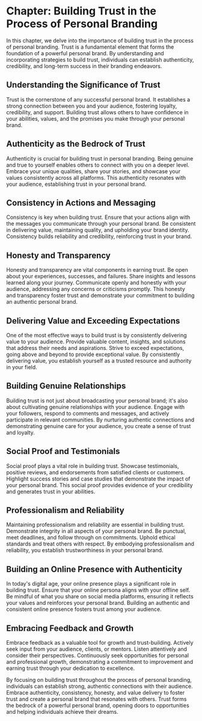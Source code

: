 Chapter: Building Trust in the Process of Personal Branding
===========================================================

In this chapter, we delve into the importance of building trust in the process of personal branding. Trust is a fundamental element that forms the foundation of a powerful personal brand. By understanding and incorporating strategies to build trust, individuals can establish authenticity, credibility, and long-term success in their branding endeavors.

Understanding the Significance of Trust
---------------------------------------

Trust is the cornerstone of any successful personal brand. It establishes a strong connection between you and your audience, fostering loyalty, credibility, and support. Building trust allows others to have confidence in your abilities, values, and the promises you make through your personal brand.

Authenticity as the Bedrock of Trust
------------------------------------

Authenticity is crucial for building trust in personal branding. Being genuine and true to yourself enables others to connect with you on a deeper level. Embrace your unique qualities, share your stories, and showcase your values consistently across all platforms. This authenticity resonates with your audience, establishing trust in your personal brand.

Consistency in Actions and Messaging
------------------------------------

Consistency is key when building trust. Ensure that your actions align with the messages you communicate through your personal brand. Be consistent in delivering value, maintaining quality, and upholding your brand identity. Consistency builds reliability and credibility, reinforcing trust in your brand.

Honesty and Transparency
------------------------

Honesty and transparency are vital components in earning trust. Be open about your experiences, successes, and failures. Share insights and lessons learned along your journey. Communicate openly and honestly with your audience, addressing any concerns or criticisms promptly. This honesty and transparency foster trust and demonstrate your commitment to building an authentic personal brand.

Delivering Value and Exceeding Expectations
-------------------------------------------

One of the most effective ways to build trust is by consistently delivering value to your audience. Provide valuable content, insights, and solutions that address their needs and aspirations. Strive to exceed expectations, going above and beyond to provide exceptional value. By consistently delivering value, you establish yourself as a trusted resource and authority in your field.

Building Genuine Relationships
------------------------------

Building trust is not just about broadcasting your personal brand; it's also about cultivating genuine relationships with your audience. Engage with your followers, respond to comments and messages, and actively participate in relevant communities. By nurturing authentic connections and demonstrating genuine care for your audience, you create a sense of trust and loyalty.

Social Proof and Testimonials
-----------------------------

Social proof plays a vital role in building trust. Showcase testimonials, positive reviews, and endorsements from satisfied clients or customers. Highlight success stories and case studies that demonstrate the impact of your personal brand. This social proof provides evidence of your credibility and generates trust in your abilities.

Professionalism and Reliability
-------------------------------

Maintaining professionalism and reliability are essential in building trust. Demonstrate integrity in all aspects of your personal brand. Be punctual, meet deadlines, and follow through on commitments. Uphold ethical standards and treat others with respect. By embodying professionalism and reliability, you establish trustworthiness in your personal brand.

Building an Online Presence with Authenticity
---------------------------------------------

In today's digital age, your online presence plays a significant role in building trust. Ensure that your online persona aligns with your offline self. Be mindful of what you share on social media platforms, ensuring it reflects your values and reinforces your personal brand. Building an authentic and consistent online presence fosters trust among your audience.

Embracing Feedback and Growth
-----------------------------

Embrace feedback as a valuable tool for growth and trust-building. Actively seek input from your audience, clients, or mentors. Listen attentively and consider their perspectives. Continuously seek opportunities for personal and professional growth, demonstrating a commitment to improvement and earning trust through your dedication to excellence.

By focusing on building trust throughout the process of personal branding, individuals can establish strong, authentic connections with their audience. Embrace authenticity, consistency, honesty, and value delivery to foster trust and create a personal brand that resonates with others. Trust forms the bedrock of a powerful personal brand, opening doors to opportunities and helping individuals achieve their dreams.

